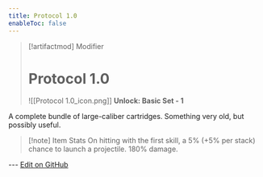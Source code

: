 ```yaml
---
title: Protocol 1.0
enableToc: false
---
```

> [!artifactmod] Modifier
>
> # Protocol 1.0
>
> ![[Protocol 1.0_icon.png]]
> **Unlock: Basic Set - 1** 

A complete bundle of large-caliber cartridges. Something very old, but possibly useful.

> [!note] Item Stats
> On hitting with the first skill, a 5% (+5% per stack) chance to launch a projectile. 180% damage.

--- [Edit on GitHub](https://github.com/Mondrethos/gatekeeperwiki/edit/main/content/Artifacts/Protocol1.0.md)